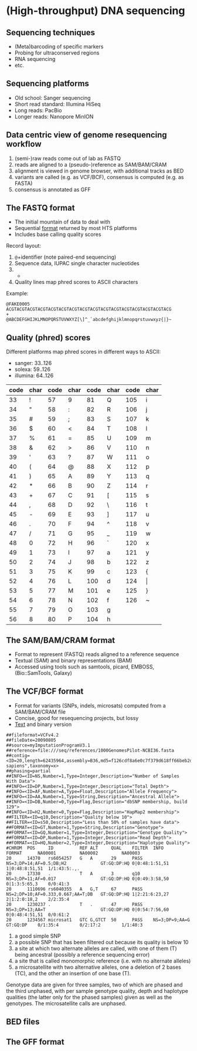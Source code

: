(High-throughput) DNA sequencing
================================

Sequencing techniques
---------------------
- (Meta)barcoding of specific markers
- Probing for ultraconserved regions
- RNA sequencing
- etc.

Sequencing platforms
--------------------
- Old school: Sanger sequencing
- Short read standard: Illumina HiSeq
- Long reads: PacBio
- Longer reads: Nanopore MinION

Data centric view of genome resequencing workflow
-------------------------------------------------
1. (semi-)raw reads come out of lab as FASTQ
2. reads are aligned to a (pseudo-)reference as SAM/BAM/CRAM
3. alignment is viewed in genome browser, with additional tracks as BED
4. variants are called (e.g. as VCF/BCF), consensus is computed (e.g. as FASTA)
5. consensus is annotated as GFF

The FASTQ format
----------------
- The initial mountain of data to deal with
- Sequential [format](FASTQ.pdf) returned by most HTS platforms
- Includes base calling quality scores

Record layout:

1. `@`+identifier (note paired-end sequencing)
2. Sequence data, IUPAC single character nucleotides
3. +
4. Quality lines map phred scores to ASCII characters

Example:

    @FAKE0005
    ACGTACGTACGTACGTACGTACGTACGTACGTACGTACGTACGTACGTACGTACGTACGTACG
    +
    @ABCDEFGHIJKLMNOPQRSTUVWXYZ[\]^_`abcdefghijklmnopqrstuvwxyz{|}~

Quality (phred) scores
----------------------

Different platforms map phred scores in different ways to ASCII:
- sanger: 33..126
- solexa: 59..126
- illumina: 64..126

|code|char|code|char|code |char|code |char|
|----|----|----|----|-----|----|-----|----|
| 33 | !  | 57 | 9  | 81  | Q  | 105 | i  |
| 34 | "  | 58 | :  | 82  | R  | 106 | j  |
| 35 | #  | 59 | ;  | 83  | S  | 107 | k  |
| 36 | $  | 60 | <  | 84  | T  | 108 | l  |
| 37 | %  | 61 | =  | 85  | U  | 109 | m  |
| 38 | &  | 62 | >  | 86  | V  | 110 | n  |
| 39 | '  | 63 | ?  | 87  | W  | 111 | o  |
| 40 | (  | 64 | @  | 88  | X  | 112 | p  |
| 41 | )  | 65 | A  | 89  | Y  | 113 | q  |
| 42 | *  | 66 | B  | 90  | Z  | 114 | r  |
| 43 | +  | 67 | C  | 91  | [  | 115 | s  |
| 44 | ,  | 68 | D  | 92  | \  | 116 | t  |
| 45 | -  | 69 | E  | 93  | ]  | 117 | u  |
| 46 | .  | 70 | F  | 94  | ^  | 118 | v  |
| 47 | /  | 71 | G  | 95  | _  | 119 | w  |
| 48 | 0  | 72 | H  | 96  | \` | 120 | x  |
| 49 | 1  | 73 | I  | 97  | a  | 121 | y  |
| 50 | 2  | 74 | J  | 98  | b  | 122 | z  |
| 51 | 3  | 75 | K  | 99  | c  | 123 | {  |
| 52 | 4  | 76 | L  | 100 | d  | 124 | \| |
| 53 | 5  | 77 | M  | 101 | e  | 125 | }  |
| 54 | 6  | 78 | N  | 102 | f  | 126 | ~  |
| 55 | 7  | 79 | O  | 103 | g  |     |    |
| 56 | 8  | 80 | P  | 104 | h  |     |    |

The SAM/BAM/CRAM format
-----------------------
- Format to represent (FASTQ) reads aligned to a reference sequence
- Textual (SAM) and binary representations (BAM)
- Accessed using tools such as samtools, picard, EMBOSS, (Bio::SamTools, Galaxy)

The VCF/BCF format
------------------
- Format for variants (SNPs, indels, microsats) computed from a SAM/BAM/CRAM file
- Concise, good for resequencing projects, but lossy
- [Text](VCFv4.2.pdf) and binary version

```
##fileformat=VCFv4.2
##fileDate=20090805
##source=myImputationProgramV3.1
##reference=file:///seq/references/1000GenomesPilot-NCBI36.fasta
##contig=<ID=20,length=62435964,assembly=B36,md5=f126cdf8a6e0c7f379d618ff66beb2da,species="Homo sapiens",taxonomy=x>
##phasing=partial
##INFO=<ID=NS,Number=1,Type=Integer,Description="Number of Samples With Data">
##INFO=<ID=DP,Number=1,Type=Integer,Description="Total Depth">
##INFO=<ID=AF,Number=A,Type=Float,Description="Allele Frequency">
##INFO=<ID=AA,Number=1,Type=String,Description="Ancestral Allele">
##INFO=<ID=DB,Number=0,Type=Flag,Description="dbSNP membership, build 129">
##INFO=<ID=H2,Number=0,Type=Flag,Description="HapMap2 membership">
##FILTER=<ID=q10,Description="Quality below 10">
##FILTER=<ID=s50,Description="Less than 50% of samples have data">
##FORMAT=<ID=GT,Number=1,Type=String,Description="Genotype">
##FORMAT=<ID=GQ,Number=1,Type=Integer,Description="Genotype Quality">
##FORMAT=<ID=DP,Number=1,Type=Integer,Description="Read Depth">
##FORMAT=<ID=HQ,Number=2,Type=Integer,Description="Haplotype Quality">
#CHROM  POS     ID          REF ALT     QUAL    FILTER  INFO                                FORMAT      NA00001         NA00002         NA00003
20      14370   rs6054257   G   A       29      PASS    NS=3;DP=14;AF=0.5;DB;H2             GT:GQ:DP:HQ 0|0:48:1:51,51  1|0:48:8:51,51  1/1:43:5:.,.
20      17330   .           T   A       3       q10     NS=3;DP=11;AF=0.017                 GT:GQ:DP:HQ 0|0:49:3:58,50  0|1:3:5:65,3    0/0:41:3
20      1110696 rs6040355   A   G,T     67      PASS    NS=2;DP=10;AF=0.333,0.667;AA=T;DB   GT:GQ:DP:HQ 1|2:21:6:23,27  2|1:2:0:18,2    2/2:35:4
20      1230237 .           T   .       47      PASS    NS=3;DP=13;AA=T                     GT:GQ:DP:HQ 0|0:54:7:56,60  0|0:48:4:51,51  0/0:61:2
20      1234567 microsat1   GTC G,GTCT  50      PASS    NS=3;DP=9;AA=G                      GT:GQ:DP    0/1:35:4        0/2:17:2        1/1:40:3
```

1. a good simple SNP 
2. a possible SNP that has been filtered out because its quality is below 10
3. a site at which two alternate alleles are called, with one of them (T) being ancestral 
   (possibly a reference sequencing error)
4. a site that is called monomorphic reference (i.e. with no alternate alleles)
5. a microsatellite with two alternative alleles, one a deletion of 2 bases (TC), and the 
   other an insertion of one base (T). 
   
Genotype data are given for three samples, two of which are phased and the third unphased, 
with per sample genotype quality, depth and haplotype qualities (the latter only for the 
phased samples) given as well as the genotypes. The microsatellite calls are unphased.

BED files
---------

The GFF format
--------------